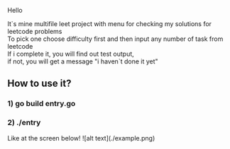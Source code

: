 Hello

It\`s mine multifile leet project with menu for checking my solutions for leetcode problems<br>
To pick one choose difficulty first and then input any number of task from leetcode<br>
If i complete it, you will find out test output, <br>
if not, you will get a message "i haven\`t done it yet"

<h2> How to use it?</h2>
<h3> 1) go build entry.go<br></h3>
<h3> 2) ./entry<br></h3>
Like at the screen below!
![alt text](./example.png)

